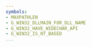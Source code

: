 ```yaml
---
symbols:
- MAXPATHLEN
- G_WIN32_DLLMAIN_FOR_DLL_NAME
- G_WIN32_HAVE_WIDECHAR_API
- G_WIN32_IS_NT_BASED
...
```



